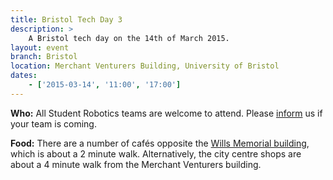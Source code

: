 ```yaml
---
title: Bristol Tech Day 3
description: >
    A Bristol tech day on the 14th of March 2015.
layout: event
branch: Bristol
location: Merchant Venturers Building, University of Bristol
dates:
    - ['2015-03-14', '11:00', '17:00']
---
```


**Who:** All Student Robotics teams are welcome to attend. Please [inform](/about/contactus) us if your team is coming.

**Food:** There are a number of cafés opposite the [Wills Memorial building](http://www.bristol.ac.uk/conferences-hospitality/conferences/precinct/willsmemorial), which is about a 2 minute walk. Alternatively, the city centre shops are about a 4 minute walk from the Merchant Venturers building.
